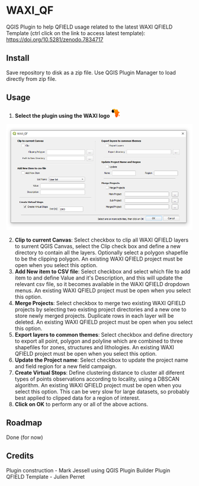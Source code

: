 # WAXI_QF
 QGIS Plugin to help QFIELD usage related to the latest WAXI QFIELD Template (ctrl click on the link to access latest template): https://doi.org/10.5281/zenodo.7834717
 
## Install
Save repository to disk as a zip file. Use QGIS Plugin Manager to load directly from zip file.

## Usage
1. **Select the plugin using the WAXI logo**   ![waxi_icon](icon.png) 

 ![waxi_qf dialog](dialog.png) 

2. **Clip to current Canvas**: Select checkbox to clip all WAXI QFIELD layers to surrent QGIS Canvas, select the Clip check box and define a new directory to contain all the layers. Optionally select a polygon shapefile to be the clipping polygon. An existing WAXI QFIELD project must be open when you select this option.
3. **Add New item to CSV file**: Select checkbox and select which file to add item to and define Value and it's Description, and this will update the relevant csv file, so it becomes available in the WAXI QFIELD dropdown menus. An existing WAXI QFIELD project must be open when you select this option.
4. **Merge Projects**: Select checkbox to merge two existing WAXI QFIELD projects by selecting two existing project directories and a new one to store newly merged projects. Duplicate rows in each layer will be deleted. An existing WAXI QFIELD project must be open when you select this option.
5. **Export layers to common themes**: Select checkbox and define directory to export all point, polygon and polyline which are combined to three  shapefiles for zones, structures and lithologies. An existing WAXI QFIELD project must be open when you select this option.
6. **Update the Project name**: Select checkbox to update the project name and field region for a new field campaign.
7. **Create Virtual Stops**: Define clustering distance to cluster all diferent types of points observations according to locality, using a DBSCAN algorithm. An existing WAXI QFIELD project must be open when you select this option. This can be very slow for large datasets, so probably best applied to clipped data for a region of interest.
8. **Click on OK** to perform any or all of the above actions.

## Roadmap

Done (for now)
   
## Credits    
Plugin construction - Mark Jessell using QGIS Plugin Builder Plugin    
QFIELD Template - Julien Perret    
